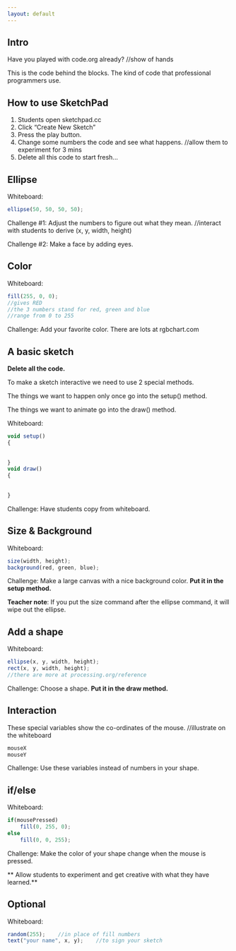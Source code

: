 ```yaml
---
layout: default
---
```


Intro
----
Have you played with code.org already?	//show of hands

This is the code behind the blocks. The kind of code that professional programmers use.

How to use SketchPad
----
1. Students open sketchpad.cc
2. Click “Create New Sketch”
3. Press the play button.
4. Change some numbers the code and see what happens. //allow them to experiment for 3  mins
5. Delete all this code to start fresh...


Ellipse
----
Whiteboard: 

```js
ellipse(50, 50, 50, 50);
```
Challenge #1: Adjust the numbers to figure out what they mean.	//interact with students to derive (x, y, width, height)

Challenge #2: Make a face by adding eyes.


Color
----
Whiteboard:

```js
fill(255, 0, 0);    
//gives RED
//the 3 numbers stand for red, green and blue
//range from 0 to 255
```
Challenge: Add your favorite color. There are lots at rgbchart.com


A basic sketch
----
**Delete all the code.**

To make a sketch interactive we need to use 2 special methods. 

The things we want to happen only once go into the setup() method.

The things we want to animate go into the draw() method.

Whiteboard:

```js
void setup()
{
    
    
}
void draw()
{
    
     
}
```
Challenge: Have students copy from whiteboard.


Size & Background
----
Whiteboard:

```js
size(width, height);
background(red, green, blue);
```
Challenge: Make a large canvas with a nice background color. **Put it in the setup method.**

**Teacher note**: If you put the size command after the ellipse command, it will wipe out the ellipse.


Add a shape
-------
Whiteboard:

```js
ellipse(x, y, width, height);
rect(x, y, width, height);
//there are more at processing.org/reference
```

Challenge: Choose a shape. **Put it in the draw method.**


Interaction
----
These special variables show the co-ordinates of the mouse. //illustrate on the whiteboard

```js
mouseX
mouseY
```
Challenge: Use these variables instead of numbers in your shape.

if/else
---------------------
Whiteboard:

```js
if(mousePressed)
    fill(0, 255, 0);
else 
    fill(0, 0, 255);
```
Challenge: Make the color of your shape change when the mouse is pressed.

** Allow students to experiment and get creative with what they have learned.**

Optional
----
Whiteboard:

```js
random(255);    //in place of fill numbers
text("your name", x, y);    //to sign your sketch
```

